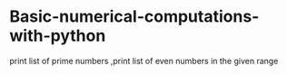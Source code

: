 # Basic-numerical-computations-with-python
 print list of prime numbers ,print list of  even numbers in the given range
